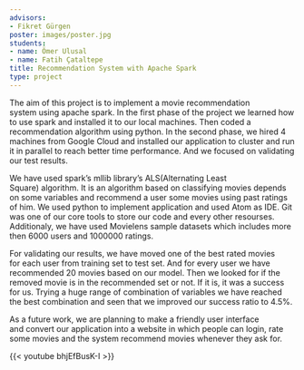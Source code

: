 ```yaml
---
advisors:
- Fikret Gürgen
poster: images/poster.jpg
students:
- name: Ömer Ulusal
- name: Fatih Çataltepe
title: Recommendation System with Apache Spark
type: project
---
```


The aim of this project is to implement a movie recommendation system using apache spark. In the first phase of the project we learned how to use spark and installed it to our local machines. Then coded a recommendation algorithm using python. In the second phase, we hired 4 machines from Google Cloud and installed our application to cluster and run it in parallel to reach better time performance. And we focused on validating our test results. 


We have used spark’s mllib library’s ALS(Alternating Least Square) algorithm. It is an algorithm based on classifying movies depends on some variables and recommend a user some movies using past ratings of him. We used python to implement application and used Atom as IDE. Git was one of our core tools to store our code and every other resourses. Additionaly, we have used Movielens sample datasets which includes more then 6000 users and 1000000 ratings.


For validating our results, we have moved one of the best rated movies for each user from training set to test set. And for every user we have recommended 20 movies based on our model. Then we looked for if the removed movie is in the recommended set or not. If it is, it was a success for us. Trying a huge range of combination of variables we have reached the best combination and seen that we improved our success ratio to 4.5%.


As a future work, we are planning to make a friendly user interface and convert our application into a website in which people can login, rate some movies and the system recommend movies whenever they ask for.


{{< youtube bhjEfBusK-I >}}